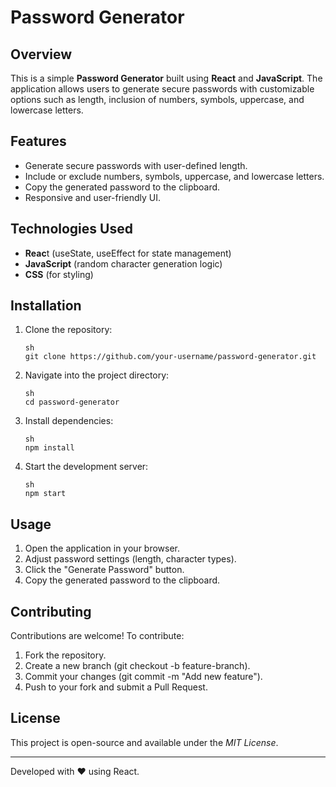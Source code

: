 # Password Generator

## Overview
This is a simple **Password Generator** built using **React** and **JavaScript**. The application allows users to generate secure passwords with customizable options such as length, inclusion of numbers, symbols, uppercase, and lowercase letters.

## Features
- Generate secure passwords with user-defined length.
- Include or exclude numbers, symbols, uppercase, and lowercase letters.
- Copy the generated password to the clipboard.
- Responsive and user-friendly UI.

## Technologies Used
- **Reac**t (useState, useEffect for state management)
- **JavaScript** (random character generation logic)
- **CSS** (for styling)

## Installation
1. Clone the repository:
   ```
   sh
   git clone https://github.com/your-username/password-generator.git
   ```
   
2. Navigate into the project directory:
   ```
   sh
   cd password-generator
   ```
   
4. Install dependencies:
   ```
   sh
   npm install
   ```
   
6. Start the development server:
   ```
   sh
   npm start
   ```

## Usage
1. Open the application in your browser.
2. Adjust password settings (length, character types).
3. Click the "Generate Password" button.
4. Copy the generated password to the clipboard.

## Contributing
Contributions are welcome! To contribute:
1. Fork the repository.
2. Create a new branch (git checkout -b feature-branch).
3. Commit your changes (git commit -m "Add new feature").
4. Push to your fork and submit a Pull Request.

## License
This project is open-source and available under the *MIT License*.

---
Developed with ❤ using React.
